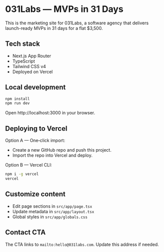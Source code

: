 031Labs — MVPs in 31 Days
=================================

This is the marketing site for 031Labs, a software agency that delivers launch-ready MVPs in 31 days for a flat $3,500.

Tech stack
----------
- Next.js App Router
- TypeScript
- Tailwind CSS v4
- Deployed on Vercel

Local development
-----------------

```bash
npm install
npm run dev
```

Open http://localhost:3000 in your browser.

Deploying to Vercel
-------------------

Option A — One‑click import:
- Create a new GitHub repo and push this project.
- Import the repo into Vercel and deploy.

Option B — Vercel CLI:
```bash
npm i -g vercel
vercel
```

Customize content
-----------------
- Edit page sections in `src/app/page.tsx`
- Update metadata in `src/app/layout.tsx`
- Global styles in `src/app/globals.css`

Contact CTA
-----------
The CTA links to `mailto:hello@031labs.com`. Update this address if needed.
